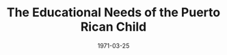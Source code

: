 ---
title: The Educational Needs of the Puerto Rican Child
featured: educational-needs-of-the-puerto-rican-child.jpg
featuredAlt: Report cover page
layout: "tc-single"
hasContentInGallery: true
date: 1971-03-25
---